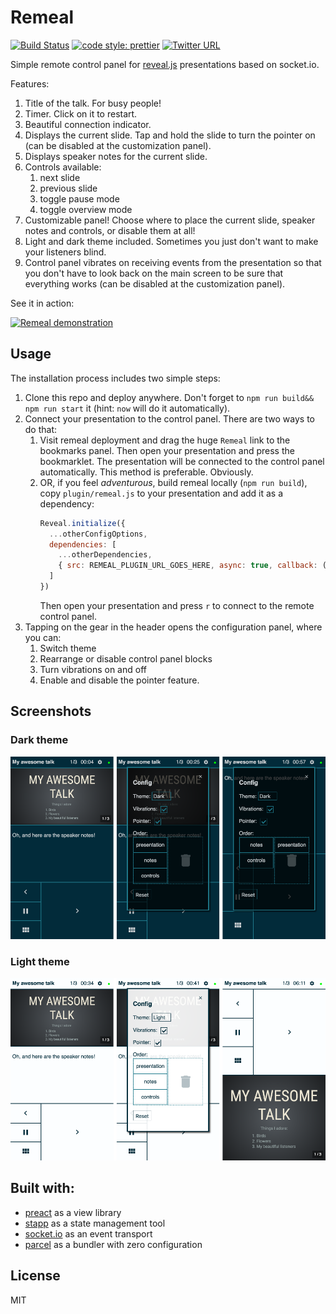 # Remeal 
[![Build Status](https://travis-ci.org/dmitry-korolev/remeal.svg?branch=master)](https://travis-ci.org/dmitry-korolev/remeal) [![code style: prettier](https://img.shields.io/badge/code_style-prettier-ff69b4.svg?style=flat-square)](https://github.com/prettier/prettier) 
[![Twitter URL](https://img.shields.io/twitter/url/http/shields.io.svg?style=social)](http://twitter.com/share?text=Remeal:%20simple%20control%20panel%20for%20HTML%20presentations&url=https://github.com/dmitry-korolev/remeal&hashtags=remeal,revealjs,presentations)

Simple remote control panel for [reveal.js](https://revealjs.com/) presentations based on socket.io.

Features:

1. Title of the talk. For busy people!
2. Timer. Click on it to restart.
3. Beautiful connection indicator. 
4. Displays the current slide. Tap and hold the slide to turn the pointer on (can be disabled at the customization panel).
5. Displays speaker notes for the current slide.
6. Controls available:
    1. next slide
    2. previous slide
    3. toggle pause mode
    4. toggle overview mode
7. Customizable panel! Choose where to place the current slide, speaker notes and controls, or disable them at all!
8. Light and dark theme included. Sometimes you just don't want to make your listeners blind. 
9. Control panel vibrates on receiving events from the presentation so that you don't have to look back on the main screen to be sure that everything works (can be disabled at the customization panel).

See it in action:

[![Remeal demonstration](https://img.youtube.com/vi/aAibnF0HJtY/0.jpg)](https://www.youtube.com/watch?v=aAibnF0HJtY)

## Usage
The installation process includes two simple steps:

1. Clone this repo and deploy anywhere. Don't forget to `npm run build&& npm run start` it (hint: `now` will do it automatically).
2. Connect your presentation to the control panel. There are two ways to do that:
    1. Visit remeal deployment and drag the huge `Remeal` link to the bookmarks panel. Then open your presentation and press the bookmarklet. The presentation will be connected to the control panel automatically. This method is preferable. Obviously.
    2. OR, if you feel *adventurous*, build remeal locally (`npm run build`), copy `plugin/remeal.js` to your presentation and add it as a dependency:
        ```js
        Reveal.initialize({
          ...otherConfigOptions,
          dependencies: [
            ...otherDependencies,
            { src: REMEAL_PLUGIN_URL_GOES_HERE, async: true, callback: () => initRemeal() }
          ]
        })
        ```
        Then open your presentation and press `r` to connect to the remote control panel.
3. Tapping on the gear in the header opens the configuration panel, where you can:
    1. Switch theme
    2. Rearrange or disable control panel blocks
    3. Turn vibrations on and off
    4. Enable and disable the pointer feature.

## Screenshots
### Dark theme
![Dark theme](/screenshots/dark.png?raw=true "Dark theme")

### Light theme
![Light theme](/screenshots/light.png?raw=true "Light theme")

## Built with:
* [preact](https://preactjs.com/) as a view library
* [stapp](https://www.npmjs.com/package/stapp) as a state management tool
* [socket.io](https://socket.io/) as an event transport
* [parcel](https://parceljs.org/) as a bundler with zero configuration

## License
MIT
